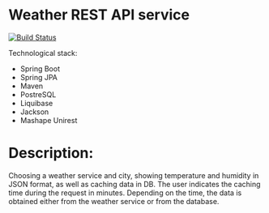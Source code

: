 # Weather REST API service
[![Build Status](https://travis-ci.org/joemccann/dillinger.svg?branch=master)](https://travis-ci.org/joemccann/dillinger)

Technological stack:
  - Spring Boot
  - Spring JPA
  - Maven
  - PostreSQL
  - Liquibase
  - Jackson
  - Mashape Unirest

# Description:
Choosing a weather service and city, showing temperature and humidity in JSON format, as well as caching data in DB. The user indicates the caching time during the request in minutes. Depending on the time, the data is obtained either from the weather service or from the database.
